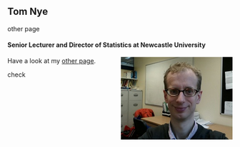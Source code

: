 <link rel="stylesheet" type="text/css" href="/css/main.css">
<meta name="keywords" content="Tom Nye; probability; statistics; Newcastle; geometry; phylogenetics; phylogenetic tree;">

<div class="my-header">
    <h2>Tom Nye</h2>
    <span>other page</span>
</div>
<div style="clear:both"></div>
  
#### Senior Lecturer and Director of Statistics at Newcastle University

<img align="right" class="responsive-image" src="portrait3.jpg"/>

Have a look at my [other page](test.md).

check
